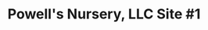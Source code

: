 ---
title: "Powell's Nursery, LLC Site #1"
url: /holly-springs/powells-nursery-llc-site-1/
shop: garden centre
---